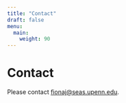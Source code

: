 ```yaml
---
title: "Contact"
draft: false
menu:
  main:
    weight: 90
---
```


# Contact

Please contact fionaj@seas.upenn.edu.
